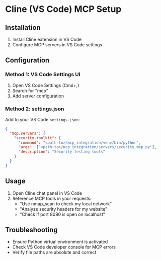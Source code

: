 # Cline (VS Code) MCP Setup

## Installation

1. Install Cline extension in VS Code
2. Configure MCP servers in VS Code settings

## Configuration

### Method 1: VS Code Settings UI
1. Open VS Code Settings (Cmd+,)
2. Search for "mcp"
3. Add server configuration

### Method 2: settings.json
Add to your VS Code `settings.json`:

```json
{
  "mcp.servers": {
    "security-toolkit": {
      "command": "<path-to>/mcp_integration/venv/bin/python",
      "args": ["<path-to>/mcp_integration/servers/security_mcp.py"],
      "description": "Security testing tools"
    }
  }
}
```

## Usage

1. Open Cline chat panel in VS Code
2. Reference MCP tools in your requests:
   - "Use nmap_scan to check my local network"
   - "Analyze security headers for my website"
   - "Check if port 8080 is open on localhost"

## Troubleshooting

- Ensure Python virtual environment is activated
- Check VS Code developer console for MCP errors
- Verify file paths are absolute and correct
